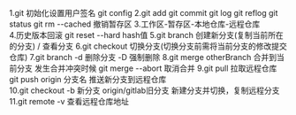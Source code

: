 1.git 初始化设置用户签名 git config
2.git add  git commit  git log  git reflog git status   git rm --cached 撤销暂存区
3.工作区-暂存区-本地仓库-远程仓库   
4.历史版本回滚  git reset --hard  hash值
5.git branch 创建新分支(复制当前所在的分支) / 查看分支 
6.git checkout 切换分支(切换分支前需将当前分支的修改提交仓库)
7.git branch -d 删除分支  -D 强制删除
8.git merge otherBranch  合并到当前分支  发生合并冲突时候 git merge --abort  取消合并
9.git pull 拉取远程仓库  git push origin 分支名  推送新分支到远程仓库  
10.git checkout -b 新分支 origin/gitlab旧分支    新建分支并切换，复制远程分支
11.git remote -v 查看远程仓库地址
